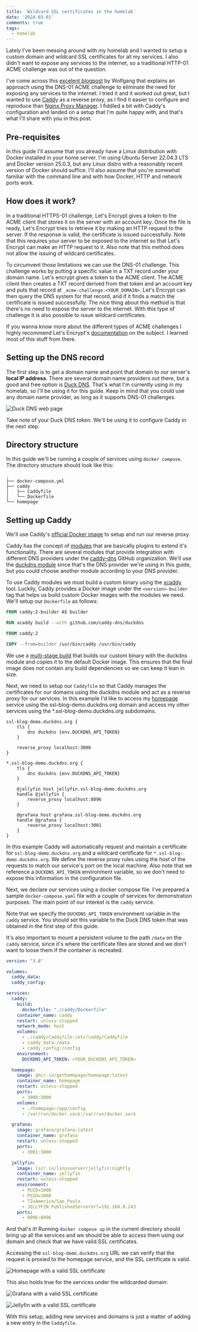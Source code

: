 ```yaml
---
title: 'Wildcard SSL certificates in the homelab'
date: '2024-03-01'
comments: true
tags:
  - homelab
---
```


Lately I've been messing around with my homelab and I wanted to setup a custom domain and wildcard SSL certificates for all my services. I also didn't want to expose any services to the internet, so a traditional HTTP-01 ACME challenge was out of the question.

I've come across this [excelent blogpost](https://notthebe.ee/blog/easy-ssl-in-homelab-dns01/) by Wolfgang that explains an approach using the DNS-01 ACME challenge to eliminate the need for exposing any services to the internet. I tried it and it worked out great, but I wanted to use [Caddy](https://caddyserver.com/) as a reverse proxy, as I find it easier to configure and reproduce than [Nginx Proxy Manager](https://nginxproxymanager.com/). I fiddled a bit with Caddy's configuration and landed on a setup that I'm quite happy with, and that's what I'll share with you in this post.

## Pre-requisites

In this guide I'll assume that you already have a Linux distribution with Docker installed in your home server. I'm using Ubuntu Server 22.04.3 LTS and Docker version 25.0.3, but any Linux distro with a reasonably recent version of Docker should suffice. I'll also assume that you're somewhat familiar with the command line and with how Docker, HTTP and network ports work.

## How does it work?

In a traditional HTTPS-01 challenge, Let's Encrypt gives a token to the ACME client that stores it on the server with an account key. Once the file is ready, Let's Encrypt tries to retrieve it by making an HTTP request to the server. If the response is valid, the certificate is issued successfully. Note that this requires your server to be exposed to the internet so that Let's Encrypt can make an HTTP request to it. Also note that this method does not allow the issuing of wildcard certificates.

To circumvent those limitations we can use the DNS-01 challenge. This challenge works by putting a specific value in a TXT record under your domain name. Let's encrypt gives a token to the ACME client. The ACME client then creates a TXT record derived from that token and an account key and puts that record at `_acme-challenge.<YOUR_DOMAIN>`. Let's Encrypt can then query the DNS system for that record, and if it finds a match the certificate is issued successfully. The nice thing about this method is that there's no need to expose the server to the internet. With this type of challenge it is also possible to issue wildcard certificates.

If you wanna know more about the different types of ACME challenges I highly recommend Let's Encrypt's [documentation](https://letsencrypt.org/docs/challenge-types/) on the subject. I learned most of this stuff from there.

## Setting up the DNS record

The first step is to get a domain name and point that domain to our server's **local IP address**. There are several domain name providers out there, but a good and free option is [Duck DNS](https://www.duckdns.org/). That's what I'm currently using in my homelab, so I'll be using it for this guide. Keep in mind that you could use any domain name provider, as long as it supports DNS-01 challenges.

![Duck DNS web page](duckdns.png)

Take note of your Duck DNS token. We'll be using it to configure Caddy in the next step.

## Directory structure

In this guide we'll be running a couple of services using `docker compose`. The directory structure should look like this:

```text
.
├── docker-compose.yml
├── caddy
│   ├── Caddyfile
│   └── Dockerfile
└── homepage
```

## Setting up Caddy

We'll use Caddy's [official Docker image](https://hub.docker.com/_/caddy) to setup and run our reverse proxy.

Caddy has the concept of [modules](https://caddyserver.com/docs/modules/) that are basically plugins to extend it's functionality. There are several modules that provide integration with different DNS providers under the [caddy-dns](https://github.com/caddy-dns) GitHub organization. We'll use the [duckdns module](https://github.com/caddy-dns/duckdns) since that's the DNS provider we're using in this guide, but you could choose another module according to your DNS provider.

To use Caddy modules we must build a custom binary using the [xcaddy](https://github.com/caddyserver/xcaddy) tool. Luckily, Caddy provides a Docker image under the `<version>-builder` tag that helps us build custom Docker images with the modules we need. We'll setup our `Dockerfile` as follows:

```dockerfile
FROM caddy:2-builder AS builder

RUN xcaddy build --with github.com/caddy-dns/duckdns

FROM caddy:2

COPY --from=builder /usr/bin/caddy /usr/bin/caddy
```

We use a [multi-stage build](https://docs.docker.com/build/building/multi-stage/) that builds our custom binary with the duckdns module and copies it to the default Docker image. This ensures that the final image does not contain any build dependencies so we can keep it lean in size.

Next, we need to setup our `Caddyfile` so that Caddy manages the certificates for our domains using the duckdns module and act as a reverse proxy for our services. In this example I'd like to access my [homepage](https://gethomepage.dev/latest/) service using the ssl-blog-demo.duckdns.org domain and access my other services using the \*.ssl-blog-demo.duckdns.org subdomains.

```caddyfile
ssl-blog-demo.duckdns.org {
    tls {
        dns duckdns {env.DUCKDNS_API_TOKEN}
    }

    reverse_proxy localhost:3000
}

*.ssl-blog-demo.duckdns.org {
    tls {
        dns duckdns {env.DUCKDNS_API_TOKEN}
    }

    @jellyfin host jellyfin.ssl-blog-demo.duckdns.org
    handle @jellyfin {
        reverse_proxy localhost:8096
    }

    @grafana host grafana.ssl-blog-demo.duckdns.org
    handle @grafana {
        reverse_proxy localhost:3001
    }
}
```

In this example Caddy will automatically request and maintain a certificate for `ssl-blog-demo.duckdns.org` and a wildcard certificate for `*.ssl-blog-demo.duckdns.org`. We define the reverse proxy rules using the host of the requests to match our service's port on the local machine. Also note that we reference a `DUCKDNS_API_TOKEN` environment variable, so we don't need to expose this information in the configuration file.

Next, we declare our services using a docker compose file. I've prepared a sample `docker-compose.yaml` file with a couple of services for demonstration purposes. The main point of our interest is the `caddy` service.

Note that we specify the `DUCKDNS_API_TOKEN` environment variable in the `caddy` service. You should set this variable to the Duck DNS token that was obtained in the first step of this guide.

It's also important to mount a persistent volume to the path `/data` on the `caddy` service, since it's where the certificate files are stored and we don't want to loose them if the container is recreated.

```yaml
version: "3.8"

volumes:
  caddy_data:
  caddy_config:

services:
  caddy:
    build:
      dockerfile: "./caddy/Dockerfile"
    container_name: caddy
    restart: unless-stopped
    network_mode: host
    volumes:
      - ./caddy/Caddyfile:/etc/caddy/Caddyfile
      - caddy_data:/data
      - caddy_config:/config
    environment:
      DUCKDNS_API_TOKEN: <YOUR_DUCKDNS_API_TOKEN>

  homepage:
    image: ghcr.io/gethomepage/homepage:latest
    container_name: homepage
    restart: unless-stopped
    ports:
      - 3000:3000
    volumes:
      - ./homepage:/app/config
      - /var/run/docker.sock:/var/run/docker.sock

  grafana:
    image: grafana/grafana:latest
    container_name: grafana
    restart: unless-stopped
    ports:
      - 3001:3000

  jellyfin:
    image: lscr.io/linuxserver/jellyfin:nightly
    container_name: jellyfin
    restart: unless-stopped
    environment:
      - PUID=1000
      - PGID=1000
      - TZ=America/Sao_Paulo
      - JELLYFIN_PublishedServerUrl=192.168.0.243
    ports:
      - 8096:8096
```

And that's it! Running `docker compose up` in the current directory should bring up all the services and we should be able to access them using our domain and check that we have valid SSL certificates.

Accessing the `ssl-blog-demo.duckdns.org` URL we can verify that the request is proxied to the homepage service, and the SSL certificate is valid.

![Homepage with a valid SSL certificate](homepage.jpeg)

This also holds true for the services under the wildcarded domain:

![Grafana with a valid SSL certificate](grafana.jpeg)

![Jellyfin with a valid SSL certificate](jellyfin.jpeg)

With this setup, adding new services and domains is just a matter of adding a new entry in the `Caddyfile`.

